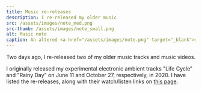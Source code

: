 ```yaml
---
title: Music re-releases
description: I re-released my older music
src: /assets/images/note_med.png
src-thumb: /assets/images/note_small.png
alt: Music note
caption: An altered <a href="/assets/images/note.png" target="_blank">music note symbol</a>, original from David Merfield’s <a href="https://github.com/davidmerfield/Public-Icons" target="_blank">Public Icons ⧉</a> (<a href="https://github.com/davidmerfield/Public-Icons/blob/master/LICENSE" target="_blank">CC0 ⧉</a>)
---
```


Two days ago, I re-released two of my older music tracks and music videos.

I originally released my experimental electronic ambient tracks "Life Cycle" and "Rainy Day" on June 11 and October 27, respectively, in 2020. I have listed the re-releases, along with their watch/listen links on [this page](/music/).